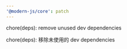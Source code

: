 ```yaml
---
'@modern-js/core': patch
---
```


chore(deps): remove unused dev dependencies

chore(deps): 移除未使用的 dev dependencies
